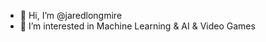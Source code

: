 - 👋 Hi, I’m @jaredlongmire
- 👀 I’m interested in Machine Learning & AI & Video Games

<!---
jaredlongmire/jaredlongmire is a ✨ special ✨ repository because its `README.md` (this file) appears on your GitHub profile.
You can click the Preview link to take a look at your changes.
--->
